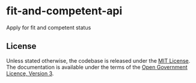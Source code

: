 # fit-and-competent-api

Apply for fit and competent status

## License

Unless stated otherwise, the codebase is released under the [MIT License](LICENSE.txt). The documentation is available under the terms of the [Open Government Licence, Version 3](LICENSE-OGL.md).
